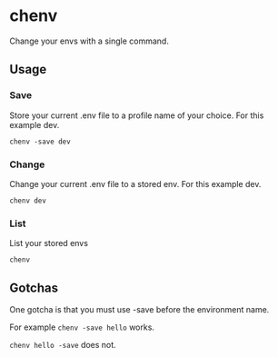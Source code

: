 # chenv
Change your envs with a single command.

## Usage

### Save
Store your current .env file to a profile name of your choice.
For this example dev.

```
chenv -save dev
```

### Change
Change your current .env file to a stored env.
For this example dev.

```
chenv dev
```

### List
List your stored envs

```
chenv
```

## Gotchas
One gotcha is that you must use -save before the environment name.

For example `chenv -save hello` works.

`chenv hello -save` does not.
